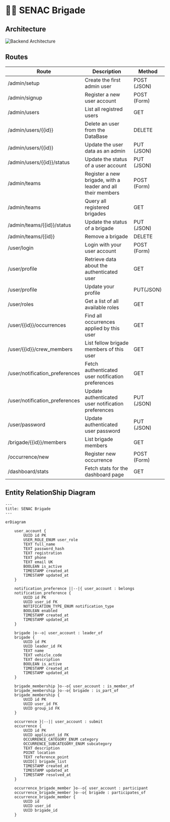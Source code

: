 <!-- markdownlint-disable  MD013 -->

# 👩‍🚒 SENAC Brigade

## Architecture

![Backend Architecture](assets/backend_architecture.png)

## Routes

| Route                          | Description                                                 | Method      |
| ------------------------------ | ----------------------------------------------------------- | ----------- |
| /admin/setup                   | Create the first admin user                                 | POST (JSON) |
| /admin/signup                  | Register a new user account                                 | POST (Form) |
| /admin/users                   | List all registred users                                    | GET         |
| /admin/users/{{id}}            | Delete an user from the DataBase                            | DELETE      |
| /admin/users/{{id}}            | Update the user data as an admin                            | PUT (JSON)  |
| /admin/users/{{id}}/status     | Update the status of a user account                         | PUT (JSON)  |
| /admin/teams                   | Register a new brigade, with a leader and all their members | POST (Form) |
| /admin/teams                   | Query all registered brigades                               | GET         |
| /admin/teams/{{id}}/status     | Update the status of a brigade                              | PUT (JSON)  |
| /admin/teams/{{id}}            | Remove a brigade                                            | DELETE      |
| /user/login                    | Login with your user account                                | POST (Form) |
| /user/profile                  | Retrieve data about the authenticated user                  | GET         |
| /user/profile                  | Update your profile                                         | PUT(JSON)   |
| /user/roles                    | Get a list of all available roles                           | GET         |
| /user/{{id}}/occurrences       | Find all occurrences applied by this user                   | GET         |
| /user/{{id}}/crew_members      | List fellow brigade members of this user                    | GET         |
| /user/notification_preferences | Fetch authenticated user notification preferences           | GET         |
| /user/notification_preferences | Update authenticated user notification preferences          | PUT (JSON)  |
| /user/password                 | Update authenticated user password                          | PUT (JSON)  |
| /brigade/{{id}}/members        | List brigade members                                        | GET         |
| /occurrence/new                | Register new occurrence                                     | POST (Form) |
| /dashboard/stats               | Fetch stats for the dashboard page                          | GET         |

## Entity RelationShip Diagram

```mermaid
---
title: SENAC Brigade
---

erDiagram

    user_account {
        UUID id PK
        USER_ROLE_ENUM user_role
        TEXT full_name
        TEXT password_hash
        TEXT registration
        TEXT phone
        TEXT email UK
        BOOLEAN is_active
        TIMESTAMP created_at
        TIMESTAMP updated_at
    }

    notification_preference ||--|{ user_account : belongs
    notification_preference {
        UUID id PK
        UUID user_id FK
        NOTIFICATION_TYPE_ENUM notification_type
        BOOLEAN enabled
        TIMESTAMP created_at
        TIMESTAMP updated_at
    }

    brigade |o--o| user_account : leader_of
    brigade {
        UUID id PK
        UUID leader_id FK
        TEXT name
        TEXT vehicle_code
        TEXT description
        BOOLEAN is_active
        TIMESTAMP created_at
        TIMESTAMP updated_at
    }

    brigade_membership }o--o{ user_account : is_member_of
    brigade_membership }o--o{ brigade : is_part_of
    brigade_membership {
        UUID id PK
        UUID user_id FK
        UUID group_id FK
    }

    occurrence }|--|| user_account : submit
    occurrence {
        UUID id PK
        UUID applicant_id FK
        OCCURRENCE_CATEGORY_ENUM category
        OCCURRENCE_SUBCATEGORY_ENUM subcategory
        TEXT description
        POINT location
        TEXT reference_point
        UUID[] brigade_list
        TIMESTAMP created_at
        TIMESTAMP updated_at
        TIMESTAMP resolved_at
    }

    occurrence_brigade_member }o--o{ user_account : participant
    occurrence_brigade_member }o--o{ brigade : participates_of
    occurrence_brigade_member {
        UUID id
        UUID user_id
        UUID brigade_id
    }
```
